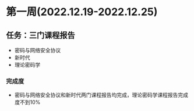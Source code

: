 # 第一周(2022.12.19-2022.12.25)
## 任务：三门课程报告
+ 密码与网络安全协议
+ 新时代
+ 理论密码学
### 完成度
+ 密码与网络安全协议和新时代两门课程报告均完成，理论密码学课程报告完成度不到10%

